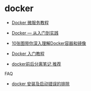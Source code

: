 docker
=====
- [Docker 微服务教程](http://www.ruanyifeng.com/blog/2018/02/docker-wordpress-tutorial.html)
- [Docker — 从入门到实践](https://yeasy.gitbooks.io/docker_practice/content/)
- [10张图带你深入理解Docker容器和镜像](http://dockone.io/article/783)
- [Docker 入门教程](http://www.ruanyifeng.com/blog/2018/02/docker-tutorial.html)

- [docker前后分离笔记 推荐](https://my-fe.pub/post/docker-front-and-backend-separation.html#toc-619)

FAQ
- [docker 安装及启动错误的排除](https://my.oschina.net/sallency/blog/3005452)